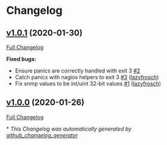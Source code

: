 # Changelog

## [v1.0.1](https://github.com/NETWAYS/check_hp_disk_firmware/tree/v1.0.1) (2020-01-30)

[Full Changelog](https://github.com/NETWAYS/check_hp_disk_firmware/compare/v1.0.0...v1.0.1)

**Fixed bugs:**

- Ensure panics are correctly handled with exit 3 [\#2](https://github.com/NETWAYS/check_hp_disk_firmware/issues/2)
- Catch panics with nagios helpers to exit 3 [\#3](https://github.com/NETWAYS/check_hp_disk_firmware/pull/3) ([lazyfrosch](https://github.com/lazyfrosch))
- Fix snmp values to be int/uint 32-bit values [\#1](https://github.com/NETWAYS/check_hp_disk_firmware/pull/1) ([lazyfrosch](https://github.com/lazyfrosch))

## [v1.0.0](https://github.com/NETWAYS/check_hp_disk_firmware/tree/v1.0.0) (2020-01-26)

[Full Changelog](https://github.com/NETWAYS/check_hp_disk_firmware/compare/7c8517e36fc61fb7641fa90a6ab2b009765a1034...v1.0.0)



\* *This Changelog was automatically generated by [github_changelog_generator](https://github.com/github-changelog-generator/github-changelog-generator)*
